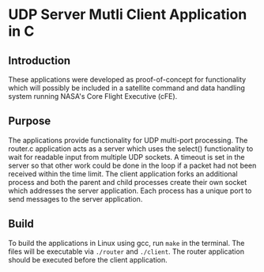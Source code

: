 # UDP Server Mutli Client Application in C

## Introduction
These applications were developed as proof-of-concept for functionality 
which will possibly be included in a satellite command and data handling 
system running NASA's Core Flight Executive (cFE).

## Purpose
The applications provide functionality for UDP multi-port processing. 
The router.c application acts as a server which uses the select() 
functionality to wait for readable input from multiple UDP sockets. A 
timeout is set in the server so that other work could be done in the 
loop if a packet had not been received within the time limit. The client 
application forks an additional process and both the parent and child 
processes create their own socket which addresses the server 
application. Each process has a unique port to send messages to the 
server application.

## Build
To build the applications in Linux using gcc, run `make` in the terminal. The files will be executable via `./router` and `./client`. The router application should be executed before the client application.
